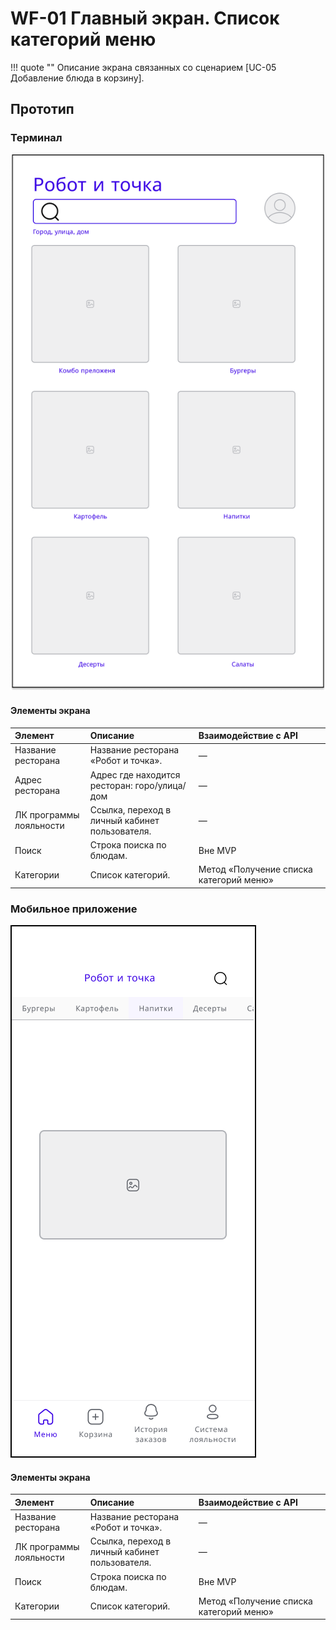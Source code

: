 # WF-01 Главный экран. Список категорий меню

!!! quote ""
    Описание экрана связанных со сценарием [UC-05 Добавление блюда в корзину].

## Прототип

### Терминал
![Альтернативный текст](wf01WEB.png)

#### Элементы экрана

| **Элемент**             | **Описание**                                   | Взаимодействие&nbsp;с&nbsp;API          |
| :---------------------- | :--------------------------------------------- | :-------------------------------------- |
| Название ресторана      | Название ресторана «Робот и точка».            | —                                       |
| Адрес ресторана         | Адрес где находится ресторан: горо/улица/дом   | —                                       |
| ЛК программы лояльности | Ссылка, переход в личный кабинет пользователя. | —                                       |
| Поиск                   | Строка поиска по блюдам.                       | Вне MVP                                 |
| Категории               | Список категорий.                              | Метод «Получение списка категорий меню» |

### Мобильное приложение

![Альтернативный текст](wf01MA.png)

#### Элементы экрана

| **Элемент**             | **Описание**                                   | Взаимодействие&nbsp;с&nbsp;API          |
| :---------------------- | :--------------------------------------------- | :-------------------------------------- |
| Название ресторана      | Название ресторана «Робот и точка».            | —                                       |
| ЛК программы лояльности | Ссылка, переход в личный кабинет пользователя. | —                                       |
| Поиск                   | Строка поиска по блюдам.                       | Вне MVP                                 |
| Категории               | Список категорий.                              | Метод «Получение списка категорий меню» |
